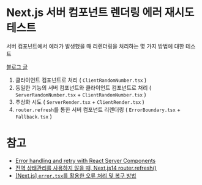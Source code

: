 # Next.js 서버 컴포넌트 렌더링 에러 재시도 테스트

서버 컴포넌트에서 에러가 발생했을 때 리렌더링을 처리하는 몇 가지 방법에 대한 테스트

[블로그 글](https://blog.yunji.kim/retry_server_component_in_nextjs)

1. 클라이언트 컴포넌트로 처리 ( `ClientRandomNumber.tsx` )
2. 동일한 기능의 서버 컴포넌트와 클라이언트 컴포넌트로 처리 ( `ServerRandomNumber.tsx` + `ClientRandomNumber.tsx` )
3. 추상화 시도 ( `ServerRender.tsx` + `ClientRender.tsx` )
4. `router.refresh`를 통한 서버 컴포넌트 리렌더링 ( `ErrorBoundary.tsx` + `Fallback.tsx` )

# 참고

- [Error handling and retry with React Server Components](https://edspencer.net/2024/7/16/errors-and-retry-with-react-server-components)
- [전역 상태관리를 사용하지 않을 때, Next.js14 router.refresh()](https://velog.io/@fenjo/전역-상태관리를-하지-않을-때-router.refresh)
- [[Next.js] `error.tsx`를 활용한 오류 처리 및 복구 방법](https://velog.io/@pcwadarong/Next.js-error.tsx를-활용한-오류-처리-및-복구-방법)
